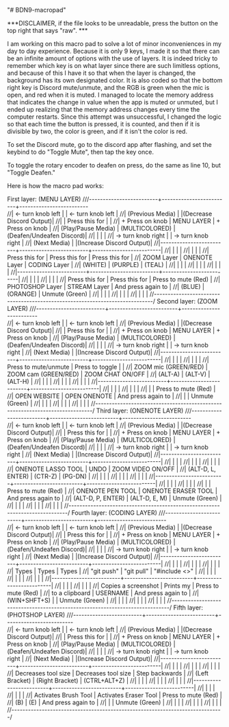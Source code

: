 "# BDN9-macropad" 

***DISCLAIMER, if the file looks to be unreadable, press the button on the top right that says "raw". ***

I am working on this macro pad to solve a lot of minor inconveniences in my day to day experience.
Because it is only 9 keys, I made it so that there can be an infinite amount of options with the use 
of layers. It is indeed tricky to remember which key is on what layer since there are such limitless 
options, and because of this I have it so that when the layer is changed, the background has its own 
designated color. It is also coded so that the bottom right key is Discord mute/unmute, and the RGB 
is green when the mic is open, and red when it is muted. I managed to locate the memory address that
indicates the change in value when the app is muted or unmuted, but I ended up realizing that the memory
address changes every time the computer restarts. Since this attempt was unsuccessful, I changed the
logic so that each time the button is pressed, it is counted, and then if it is divisible by two, the 
color is green, and if it isn't the color is red.

To set the Discord mute, go to the discord app after flashing, and set the keybind to do "Toggle Mute", 
then tap the key once.

To toggle the rotary encoder to deafen on press, do the same as line 10, but "Toggle Deafen."

Here is how the macro pad works:

First layer: (MENU LAYER)
///-------------------------+-------------------------+-------------------------\
//|  <- turn knob left      |                         |   <- turn knob left     |
//|    (Previous Media)     |                         |(Decrease Discord Output)|
//|                         |     Press this for      |                         |
//|    + Press on knob      |       MENU LAYER        |    + Press on knob      |
//|    (Play/Pause Media)   |     (MULTICOLORED)      |(Deafen/Undeafen Discord)|
//|                         |                         |                         |
//|  -> turn knob right     |                         |  -> turn knob right     |
//|      (Next Media)       |                         |(Increase Discord Output)|
//|-------------------------+-------------------------+-------------------------|
//|                         |                         |                         |
//|                         |                         |                         |
//|      Press this for     |     Press this for      |     Press this for      |
//|        ZOOM Layer       |      ONENOTE Layer      |      CODING Layer       |
//|         (WHITE)         |         (PURPLE)        |         (TEAL)          |
//|                         |                         |                         |
//|                         |                         |                         |
//|                         |                         |                         |
//|-------------------------+-------------------------+-------------------------|
//|                         |                         |                         |
//|                         |                         |                         |
//|     Press this for      |      Press this for     |   Press to mute (Red)   |
//|     PHOTOSHOP Layer     |       STREAM Layer      |    And press again to   |
//|          (BLUE)         |         (ORANGE)        |      Unmute (Green)     |
//|                         |                         |                         |
//|                         |                         |                         |
//|                         |                         |                         |
//\-----------------------------------------------------------------------------/
Second layer: (ZOOM LAYER)
///-------------------------+-------------------------+-------------------------\
//|  <- turn knob left      |                         |   <- turn knob left     |
//|    (Previous Media)     |                         |(Decrease Discord Output)|
//|                         |     Press this for      |                         |
//|    + Press on knob      |       MENU LAYER        |    + Press on knob      |
//|    (Play/Pause Media)   |     (MULTICOLORED)      |(Deafen/Undeafen Discord)|
//|                         |                         |                         |
//|  -> turn knob right     |                         |  -> turn knob right     |
//|      (Next Media)       |                         |(Increase Discord Output)|
//|-------------------------+-------------------------+-------------------------|
//|                         |                         |                         |
//|                         |                         |                         |
//|   Press to mute/unmute  |     Press to toggle     |                         |
//|   ZOOM mic (GREEN/RED)  |   ZOOM cam (GREEN/RED)  |     ZOOM CHAT ON/OFF    |
//|         (ALT-A)         |         (ALT-V)         |         (ALT-H)         |
//|                         |                         |                         |
//|                         |                         |                         |
//|                         |                         |                         |
//|-------------------------+-------------------------+-------------------------|
//|                         |                         |                         |
//|                         |                         |                         |
//|                         |                         |   Press to mute (Red)   |
//|       OPEN WEBSITE      |      OPEN ONENOTE       |    And press again to   |
//|                         |                         |      Unmute (Green)     |
//|                         |                         |                         |
//|                         |                         |                         |
//|                         |                         |                         |
//\-----------------------------------------------------------------------------/
Third layer: (ONENOTE LAYER)
///-------------------------+-------------------------+-------------------------\
//|  <- turn knob left      |                         |   <- turn knob left     |
//|    (Previous Media)     |                         |(Decrease Discord Output)|
//|                         |     Press this for      |                         |
//|    + Press on knob      |       MENU LAYER        |    + Press on knob      |
//|    (Play/Pause Media)   |     (MULTICOLORED)      |(Deafen/Undeafen Discord)|
//|                         |                         |                         |
//|  -> turn knob right     |                         |  -> turn knob right     |
//|      (Next Media)       |                         |(Increase Discord Output)|
//|-------------------------+-------------------------+-------------------------|
//|                         |                         |                         |
//|                         |                         |                         |
//|                         |                         |                         |
//|    ONENOTE LASSO TOOL   |          UNDO           |    ZOOM VIDEO ON/OFF    |
//|     (ALT-D, L, ENTER)   |         (CTR-Z)         |         (PG-DN)         |
//|                         |                         |                         |
//|                         |                         |                         |
//|                         |                         |                         |
//|-------------------------+-------------------------+-------------------------|
//|                         |                         |                         |
//|                         |                         |                         |
//|                         |                         |   Press to mute (Red)   |
//|    ONENOTE PEN TOOL     |   ONENOTE ERASER TOOL   |    And press again to   |
//|    (ALT-D, P, ENTER)    |      (ALT-D, E, M)      |      Unmute (Green)     |
//|                         |                         |                         |
//|                         |                         |                         |
//|                         |                         |                         |
//\-----------------------------------------------------------------------------/
Fourth layer: (CODING LAYER)
///-------------------------+-------------------------+-------------------------\
//|  <- turn knob left      |                         |   <- turn knob left     |
//|    (Previous Media)     |                         |(Decrease Discord Output)|
//|                         |     Press this for      |                         |
//|    + Press on knob      |       MENU LAYER        |    + Press on knob      |
//|    (Play/Pause Media)   |     (MULTICOLORED)      |(Deafen/Undeafen Discord)|
//|                         |                         |                         |
//|  -> turn knob right     |                         |  -> turn knob right     |
//|      (Next Media)       |                         |(Increase Discord Output)|
//|-------------------------+-------------------------+-------------------------|
//|                         |                         |                         |
//|                         |                         |                         |
//|                         |                         |                         |
//|          Types          |          Types          |          Types          |
//|        "git push"       |        "git pull"       |       "#include <>"     |
//|                         |                         |                         |
//|                         |                         |                         |
//|                         |                         |                         |
//|-------------------------+-------------------------+-------------------------|
//|                         |                         |                         |
//|                         |                         |                         |
//|   Copies a screenshot   |        Prints my        |   Press to mute (Red)   |
//|     to a clipboard      |         USERNAME        |    And press again to   |
//|      (WIN+SHFT+S)       |                         |      Unmute (Green)     |
//|                         |                         |                         |
//|                         |                         |                         |
//|                         |                         |                         |
//\-----------------------------------------------------------------------------/
Fifth layer: (PHOTSHOP LAYER)
///-------------------------+-------------------------+-------------------------\
//|  <- turn knob left      |                         |   <- turn knob left     |
//|    (Previous Media)     |                         |(Decrease Discord Output)|
//|                         |     Press this for      |                         |
//|    + Press on knob      |       MENU LAYER        |    + Press on knob      |
//|    (Play/Pause Media)   |     (MULTICOLORED)      |(Deafen/Undeafen Discord)|
//|                         |                         |                         |
//|  -> turn knob right     |                         |  -> turn knob right     |
//|      (Next Media)       |                         |(Increase Discord Output)|
//|-------------------------+-------------------------+-------------------------|
//|                         |                         |                         |
//|                         |                         |                         |
//|                         |                         |                         |
//|   Decreases tool size   |   Decreases tool size   |     Step backwards      |
//|      (Left Bracket)     |     (Right Bracket)     |      (CTRL+ALT+Z)       |
//|                         |                         |                         |
//|                         |                         |                         |
//|                         |                         |                         |
//|-------------------------+-------------------------+-------------------------|
//|                         |                         |                         |
//|                         |                         |                         |
//|   Activates Brush Tool  |  Activates Eraser Tool  |   Press to mute (Red)   |
//|           (B)           |            (E)          |    And press again to   |
//|                         |                         |      Unmute (Green)     |
//|                         |                         |                         |
//|                         |                         |                         |
//|                         |                         |                         |
//\-----------------------------------------------------------------------------/

